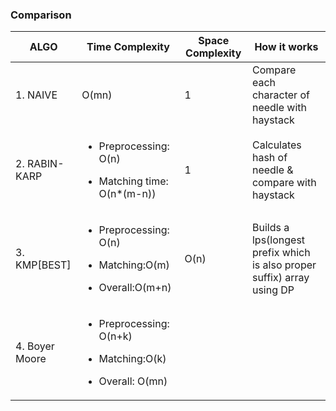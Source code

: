 ### Comparison

|ALGO|Time Complexity|Space Complexity|How it works|
|---|---|---|---|
|1. NAIVE|O(mn)|1|Compare each character of needle with haystack|
|2. RABIN-KARP|<ul><li>Preprocessing: O(n)</li></ul><ul><li>Matching time: O(n*(m-n))</li></ul>|1|Calculates hash of needle & compare with haystack|
|3. KMP[BEST]|<ul><li>Preprocessing: O(n)</li></ul><ul><li>Matching:O(m)</li></ul><ul><li>Overall:O(m+n)</li></ul>|O(n)|Builds a lps(longest prefix which is also proper suffix) array using DP|
|4. Boyer Moore|<ul><li>Preprocessing: O(n+k)</li></ul><ul><li>Matching:O(k)</li></ul><ul><li>Overall: O(mn)</li></ul>|||
